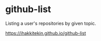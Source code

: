 # github-list

Listing a user's repositories by  given topic.

https://ihakkitekin.github.io/github-list
